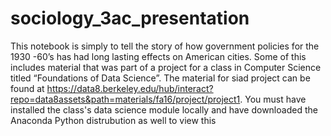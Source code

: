 # sociology_3ac_presentation
This notebook is simply to tell the story of how government policies for the 1930 -60’s has had long lasting effects on American cities.  Some of this includes material that was part of a project for a class in Computer Science titled “Foundations of Data Science”. The material for siad project can be found at https://data8.berkeley.edu/hub/interact?repo=data8assets&path=materials/fa16/project/project1.
You must have installed the class's data science module locally and have downloaded the Anaconda Python distrubution as well to view this
